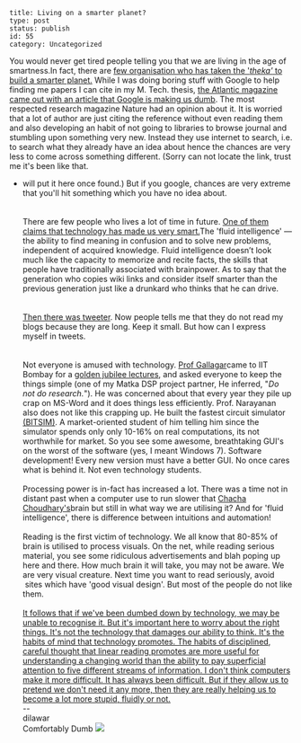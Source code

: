 ~~~~ 
title: Living on a smarter planet?
type: post
status: publish
id: 55
category: Uncategorized
~~~~

You would never get tired people telling you that we are living in the
age of smartness.In fact, there are [few organisation who has taken the
'](http://www.blogger.com/goog_1268022197415)*[theka'](http://www.blogger.com/goog_1268022197415)*[ to
build a smarter
planet.](http://www-07.ibm.com/ibm/ideasfromibm/in/smarterplanet/?ca=apin_smartplanet_2009025&me=psearch&met=google&re=smart_planet&s_tact=initwh001&cm_mmc=apin_smartplanet_2009025-initwh001-_-k-_-google-_-smart_planet) While
I was doing boring stuff with Google to help finding me papers I can
cite in my M. Tech. thesis, [the Atlantic magazine came out with an
article that Google is making us
dumb](http://www.theatlantic.com/magazine/archive/2008/07/is-google-making-us-stupid/6868/).
The most respected research magazine Nature had an opinion about it. It
is worried that a lot of author are just citing the reference without
even reading them and also developing an habit of not going to libraries
to browse journal and stumbling upon something very new. Instead they
use internet to search, i.e. to search what they already have an idea
about hence the chances are very less to come across something
different. (Sorry can not locate the link, trust me it's been like that.
- will put it here once found.) But if you google, chances are very
extreme that you'll hit something which you have no idea about.\
\
\
There are few people who lives a lot of time in future. [One of them
claims that technology has made us very
smart.](http://www.theatlantic.com/magazine/archive/2009/07/get-smarter/7548/)The
'fluid intelligence' —the ability to find meaning in confusion and to
solve new problems, independent of acquired knowledge. Fluid
intelligence doesn’t look much like the capacity to memorize and recite
facts, the skills that people have traditionally associated with
brainpower. As to say that the generation who copies wiki links and
consider itself smarter than the previous generation just like a
drunkard who thinks that he can drive.\
\
\
[Then there was
tweeter](http://dilawarsays.blogspot.com/2010/02/tweet-it-down.html).
Now people tells me that they do not read my blogs because they are
long. Keep it small. But how can I express myself in tweets.\
\
\
Not everyone is amused with technology. [Prof
Gallagar](http://www.rle.mit.edu/rgallager/)came to IIT Bombay for a
[golden jubilee lectures](http://gjubilee.iitb.ac.in/IITGoldenHome.do),
and asked everyone to keep the things simple (one of my Matka DSP
project partner, He inferred, "*Do not do research.*"). He was concerned
about that every year they pile up crap on MS-Word and it does things
less efficiently. Prof. Narayanan also does not like this crapping up.
He built the fastest circuit simulator
[(BITSIM)](http://www.ee.iitb.ac.in/vlsi/wb/pages/slides/networkanalysis_hn.pdf).
A market-oriented student of him telling him since the simulator spends
only only 10-16% on real computations, its not worthwhile for market. So
you see some awesome, breathtaking GUI's on the worst of the software
(yes, I meant Windows 7). Software development! Every new version must
have a better GUI. No once cares what is behind it. Not even technology
students.\
\
Processing power is in-fact has increased a lot. There was a time not in
distant past when a computer use to run slower that [Chacha
Choudhary's](http://en.wikipedia.org/wiki/Chacha_Chaudhary)brain but
still in what way we are utilising it? And for 'fluid intelligence',
there is difference between intuitions and automation!\
\
Reading is the first victim of technology. We all know that 80-85% of
brain is utilised to process visuals. On the net, while reading serious
material, you see some ridiculous advertisements and blah poping up here
and there. How much brain it will take, you may not be aware. We are
very visual creature. Next time you want to read seriously, avoid  sites
which have 'good visual design'. But most of the people do not like
them.\
\
[It follows that if we've been dumbed down by technology, we may be
unable to recognise it. But it's important here to worry about the right
things. It's not the technology that damages our ability to think. It's
the habits of mind that technology promotes. The habits of disciplined,
careful thought that linear reading promotes are more useful for
understanding a changing world than the ability to pay superficial
attention to five different streams of information. I don't think
computers make it more difficult. It has always been difficult. But if
they allow us to pretend we don't need it any more, then they are really
helping us to become a lot more stupid, fluidly or
not.](http://www.guardian.co.uk/technology/2009/jul/01/read-me-first-google-intelligence)\
--\
dilawar\
Comfortably Dumb
![](https://blogger.googleusercontent.com/tracker/3794193585985230867-2923208644708109929?l=dilawarsays.blogspot.com)
